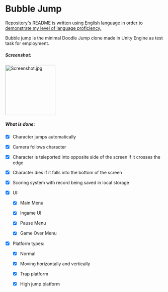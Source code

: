 # Bubble Jump

<u>Repository's README is written using English language in order to demonstrate my level of language proficiency.</u>

Bubble jump is the minimal Doodle Jump clone made in Unity Engine as test task for employment.

##### Screenshot:

<img title="" src="file:///H:/Programming/Unity%20Projects/Bubble%20Jump/Screenshots/Screenshot.jpg" alt="Screenshot.jpg" width="159">

##### What is done:

- [x] Character jumps automatically

- [x] Camera follows character

- [x] Character is teleported into opposite side of the screen if it crosses the edge

- [x] Character dies if it falls into the bottom of the screen

- [x] Scoring system with record being saved in local storage

- [x] UI:
  
  - [x] Main Menu
  
  - [x] Ingame UI
  
  - [x] Pause Menu
  
  - [x] Game Over Menu

- [x] Platform types:
  
  - [x] Normal
  
  - [x] Moving horizontally and vertically
  
  - [x] Trap platform
  
  - [x] High jump platform


